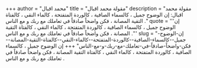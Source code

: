 +++
author = "محمد اقبال"
title = "مقولة محمد اقبال"
description = "مقولة محمد اقبال: إن الوضوح جميل ، كالسماء الصافية ، كالوردة المتفتحة ، كالماء النقي ، كالفتاة التقية المصانة ، فكن واضحاً صادقاً في تعاملك مع ربك و مع الناس ."
quote = '''إن الوضوح جميل ، كالسماء الصافية ، كالوردة المتفتحة ، كالماء النقي ، كالفتاة التقية المصانة ، فكن واضحاً صادقاً في تعاملك مع ربك و مع الناس .'''
slug = "إن-الوضوح-جميل--كالسماء-الصافية--كالوردة-المتفتحة--كالماء-النقي--كالفتاة-التقية-المصانة--فكن-واضحاً-صادقاً-في-تعاملك-مع-ربك-و-مع-الناس"
+++
إن الوضوح جميل ، كالسماء الصافية ، كالوردة المتفتحة ، كالماء النقي ، كالفتاة التقية المصانة ، فكن واضحاً صادقاً في تعاملك مع ربك و مع الناس .
